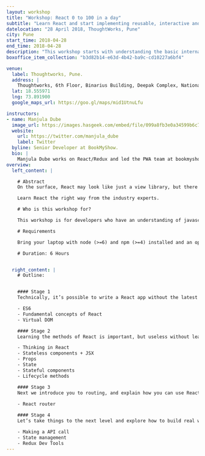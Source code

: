 ```yaml
---
layout: workshop
title: "Workshop: React 0 to 100 in a day"
subtitle: "Learn React and start implementing reusable, interactive and stateful UI components"
datelocation: "28 April 2018, ThoughtWorks, Pune"
city: Pune
start_time: 2018-04-28
end_time: 2018-04-28
description: "This workshop starts with understanding the basic internals of React before exploring how to \"think in React\", best practices and solutions to real problems that you will experience while building an application."
boxoffice_item_collection: "b3d82b14-e63d-4b42-ba9c-cd10227a6bf4"

venue:
  label: Thoughtworks, Pune.
  address: |
    Thoughtworks, 6th Floor, Binarius Building, Deepak Complex, National Games Road, Beside Sales Tax Office, Shastrinagar, Yerawada, Pune, Maharashtra 411006.
  lat: 18.555971
  lng: 73.891900
  google_maps_url: https://goo.gl/maps/mid1UtnuLfu

instructors:
- name: Manjula Dube
  image_url: https://images.hasgeek.com/embed/file/099a8fb3e0a34599b6c7504000f6d5a5
  website:
    url: https://twitter.com/manjula_dube
    label: Twitter
  byline: Senior Developer at BookMyShow.
  bio: |
    Manjula Dube works on React/Redux and led the PWA team at bookmyshow. She is an established speaker at React conferences around the world (JSChannel, Reactfoo, ReactAmsterdam, ReactBerlin). She’s also an organizer of Mumbai Women Coders.
overview:
  left_content: |

    # Abstract
    On the surface, React may look like just a view library, but there is big ecosystem that revolves around it. This workshop starts with understanding the basic internals of React before exploring how to “think in React”, best practices and solutions to real problems that you will experience while building an application.

    Learn React the right way from the industry experts.

    # Who is this workshop for?

    This workshop is for developers who have an understanding of javascript, looking to get started with React or moving from a different framework like angular, ember, etc.

    # Requirements

    Bring your laptop with node (>=6) and npm (>=4) installed and an open mind :)

    # Duration: 6 Hours


  right_content: |
    # Outline:


    #### Stage 1
    Technically, it’s possible to write a React app without the latest version of JavaScript, but it won’t be easy. We’ll learn the good parts that make it easier to write maintainable code with React. Let’s also find the reason behind React’s popularity, what makes it so good?

    - ES6
    - Fundamental concepts of React
    - Virtual DOM

    #### Stage 2
    Learning the methods of React is important, but useless without learning how to “think in React”. Let’s understand the patterns that make your components extremely reusable and your application more declarative.

    - Thinking in React
    - Stateless components + JSX
    - Props
    - State 
    - Stateful components
    - Lifecycle methods

    #### Stage 3
    Next we introduce you to routing, and explain how you can use React Router to add links to additional pages in your app.
    
    - React router

    #### Stage 4
    Let’s take things to the next level and explore how to build real world applications that handle state and deal with data. If you have heard of state management libraries like redux  you’ll learn how and more importantly when to use them to get the maximum benefit.

    - Making a API call
    - State management
    - Redux Dev Tools
---
```

